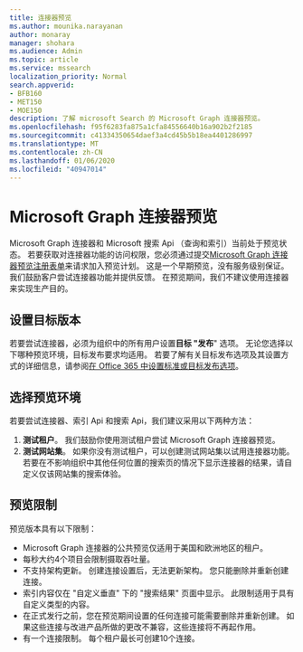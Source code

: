 ```yaml
---
title: 连接器预览
ms.author: mounika.narayanan
author: monaray
manager: shohara
ms.audience: Admin
ms.topic: article
ms.service: mssearch
localization_priority: Normal
search.appverid:
- BFB160
- MET150
- MOE150
description: 了解 microsoft Search 的 Microsoft Graph 连接器预览。
ms.openlocfilehash: f95f6283fa875a1cfa84556640b16a902b2f2185
ms.sourcegitcommit: c41334350654daef3a4cd45b5b18ea4401286997
ms.translationtype: MT
ms.contentlocale: zh-CN
ms.lasthandoff: 01/06/2020
ms.locfileid: "40947014"
---
```

# <a name="microsoft-graph-connectors-preview"></a>Microsoft Graph 连接器预览

Microsoft Graph 连接器和 Microsoft 搜索 Api （查询和索引）当前处于预览状态。 若要获取对连接器功能的访问权限，您必须通过提交<a href="https://forms.office.com/Pages/ResponsePage.aspx?id=v4j5cvGGr0GRqy180BHbRxWYgu82J_RFnMMATAS6_chUNVYwNU1CMDNZUDBSSDZKWVo2RDJDRjRLQi4u" target="_blank">Microsoft Graph 连接器预览注册表单</a>来请求加入预览计划。 这是一个早期预览，没有服务级别保证。 我们鼓励客户尝试连接器功能并提供反馈。 在预览期间，我们不建议使用连接器来实现生产目的。

## <a name="set-up-targeted-release"></a>设置目标版本
若要尝试连接器，必须为组织中的所有用户设置**目标 "发布**" 选项。 无论您选择以下哪种预览环境，目标发布要求均适用。
若要了解有关目标发布选项及其设置方式的详细信息，请参阅<a href="https://docs.microsoft.com/office365/admin/manage/release-options-in-office-365?view=o365-worldwide" target="_blank">在 Office 365 中设置标准或目标发布选项</a>。

## <a name="choose-a-preview-environment"></a>选择预览环境 
若要尝试连接器、索引 Api 和搜索 Api，我们建议采用以下两种方法：
1. **测试租户**。  我们鼓励你使用测试租户尝试 Microsoft Graph 连接器预览。
2. **测试网站集**。 如果你没有测试租户，可以创建测试网站集以试用连接器功能。 若要在不影响组织中其他任何位置的搜索页的情况下显示连接器的结果，请自定义仅该网站集的搜索体验。

## <a name="preview-limitations"></a>预览限制
预览版本具有以下限制：
* Microsoft Graph 连接器的公共预览仅适用于美国和欧洲地区的租户。 
* 每秒大约4个项目会限制摄取吞吐量。
* 不支持架构更新。 创建连接设置后，无法更新架构。 您只能删除并重新创建连接。
* 索引内容仅在 "自定义垂直" 下的 "搜索结果" 页面中显示。 此限制适用于具有自定义类型的内容。
* 在正式发行之前，您在预览期间设置的任何连接可能需要删除并重新创建。 如果这些连接与改进产品所做的更改不兼容，这些连接将不再起作用。
* 有一个连接限制。 每个租户最长可创建10个连接。
